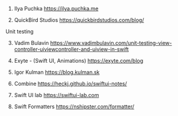 1.  Ilya Puchka
    https://ilya.puchka.me
    
2.  QuickBird Studios
    https://quickbirdstudios.com/blog/

Unit testing

3.  Vadim Bulavin
    https://www.vadimbulavin.com/unit-testing-view-controller-uiviewcontroller-and-uiview-in-swift
    
4.  Exyte - (Swift UI, Animations)
https://exyte.com/blog

5. Igor Kulman
https://blog.kulman.sk

6. Combine 
https://heckj.github.io/swiftui-notes/

7. Swift UI lab
https://swiftui-lab.com

8. Swift Formatters
https://nshipster.com/formatter/
